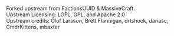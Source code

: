 Forked upstream from FactionsUUID & MassiveCraft. \
Upstream Licensing: LGPL, GPL, and Apache 2.0 \
Upstream credits: Olof Larsson, Brett Flannigan, drtshock, dariasc, CmdrKittens, mbaxter
